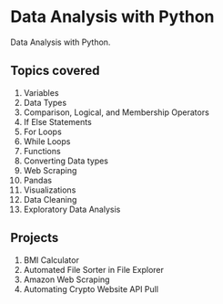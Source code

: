 # Data Analysis with Python
Data Analysis with Python.

## Topics covered
1. Variables
2. Data Types
3. Comparison, Logical, and Membership Operators
4. If Else Statements
5. For Loops
6. While Loops
7. Functions
8. Converting Data types
9. Web Scraping
10. Pandas
11. Visualizations
12. Data Cleaning
13. Exploratory Data Analysis

## Projects
1. BMI Calculator
2. Automated File Sorter in File Explorer
3. Amazon Web Scraping
4. Automating Crypto Website API Pull
